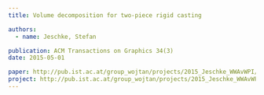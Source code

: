 ```yaml
---
title: Volume decomposition for two-piece rigid casting

authors:
  - name: Jeschke, Stefan

publication: ACM Transactions on Graphics 34(3)
date: 2015-05-01

paper: http://pub.ist.ac.at/group_wojtan/projects/2015_Jeschke_WWAvWPI/wavefront_preprint.pdf
project: http://pub.ist.ac.at/group_wojtan/projects/2015_Jeschke_WWAvWPI/index.html
---
```

